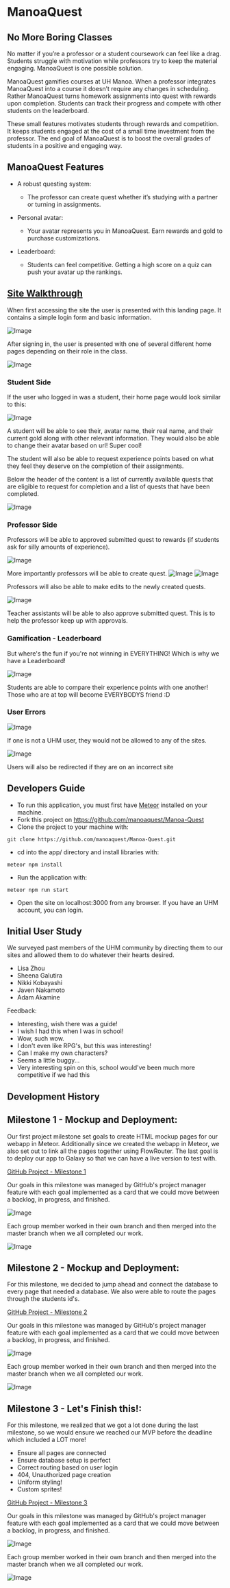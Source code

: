 # ManoaQuest

## No More Boring Classes

No matter if you’re a professor or a student coursework can feel like a drag. Students struggle with motivation while professors try to keep the material engaging. ManoaQuest is one possible solution.

ManoaQuest gamifies courses at UH Manoa. When a professor integrates ManoaQuest into a course it doesn’t require any changes in scheduling. Rather ManoaQuest turns homework assignments into quest with rewards upon completion. Students can track their progress and compete with other students on the leaderboard.

These small features motivates students through rewards and competition. It keeps students engaged at the cost of a small time investment from the professor. The end goal of ManoaQuest is to boost the overall grades of students in a positive and engaging way.

## ManoaQuest Features

* A robust questing system:
  * The professor can create quest whether it’s studying with a partner or turning in assignments.   

* Personal avatar:
  * Your avatar represents you in ManoaQuest. Earn rewards and gold to purchase customizations.

* Leaderboard:
  * Students can feel competitive. Getting a high score on a quiz can push your avatar up the rankings.

## [Site Walkthrough](http://manoaquest.meteorapp.com/)

When first accessing the site the user is presented with this landing page. It contains a simple login form and basic information.

![Image](/screenshots/landing-page.png)

After signing in, the user is presented with one of several different home pages depending on their role in the class.

![Image](/screenshots/cas.png)

### Student Side
If the user who logged in was a student, their home page would look similar to this:

![Image](/screenshots/student-home-page.png)

A student will be able to see their, avatar name, their real name, and their current gold along with other relevant information. They would also be able to change their avatar based on url! Super cool!

The student will also be able to request experience points based on what they feel they deserve on the completion of their assignments. 


Below the header of the content is a list of currently available quests that are eligible to request for completion and a list of quests that have been completed.

![Image](/screenshots/request-exp.png)

### Professor Side
Professors will be able to approved submitted quest to rewards (if students ask for silly amounts of experience). 

![Image](/screenshots/teacher-page.png)

More importantly professors will be able to create quest.
![Image](/screenshots/create-quest.png)
![Image](/screenshots/create-quest-1.png)

Professors will also be able to make edits to the newly created quests.

![Image](/screenshots/edit-quest.png)

Teacher assistants will be able to also approve submitted quest. This is to help the professor keep up with approvals.

### Gamification - Leaderboard

But where's the fun if you're not winning in EVERYTHING! Which is why we have a Leaderboard!

![Image](/screenshots/leaderboard.png)

Students are able to compare their experience points with one another! Those who are at top will become EVERYBODYS friend :D

### User Errors

![Image](/screenshots/unauthorized.png)

If one is not a UHM user, they would not be allowed to any of the sites.

![Image](/screenshots/error-404.png)

Users will also be redirected if they are on an incorrect site

## Developers Guide

* To run this application, you must first have [Meteor](https://www.meteor.com/) installed on your machine. 
* Fork this project on https://github.com/manoaquest/Manoa-Quest
* Clone the project to your machine with:
```
git clone https://github.com/manoaquest/Manoa-Quest.git
```
* cd into the app/ directory and install libraries with:
```
meteor npm install
```
* Run the application with:
```
meteor npm run start
```
* Open the site on localhost:3000 from any browser. If you have an UHM account, you can login. 

## Initial User Study
We surveyed past members of the UHM community by directing them to our sites and allowed them to do whatever their hearts desired.
- Lisa Zhou
- Sheena Galutira
- Nikki Kobayashi
- Javen Nakamoto
- Adam Akamine

Feedback:
- Interesting, wish there was a guide!
- I wish I had this when I was in school!
- Wow, such wow.
- I don't even like RPG's, but this was interesting!
- Can I make my own characters?
- Seems a little buggy...
- Very interesting spin on this, school would've been much more competitive if we had this

## Development History
## Milestone 1 - Mockup and Deployment: 
Our first project milestone set goals to create HTML mockup pages for our webapp in Meteor. Additionally since we created the webapp in Meteor, we also set out to link all the pages together using FlowRouter. The last goal is to deploy our app to Galaxy so that we can have a live version to test with.

[GitHub Project - Milestone 1](https://github.com/manoaquest/ManoaQuest/projects/1)

Our goals in this milestone was managed by GitHub's project manager feature with each goal implemented as a card that we could move between a backlog, in progress, and finished. 

![Image](/screenshots/m1screencap.PNG)

Each group member worked in their own branch and then merged into the master branch when we all completed our work.

![Image](/screenshots/m1network.PNG)

## Milestone 2 - Mockup and Deployment: 
For this milestone, we decided to jump ahead and connect the database to every page that needed a database. We also were able to route the pages through the students id's. 

[GitHub Project - Milestone 2](https://github.com/manoaquest/Manoa-Quest/projects/1)

Our goals in this milestone was managed by GitHub's project manager feature with each goal implemented as a card that we could move between a backlog, in progress, and finished. 

![Image](/screenshots/m2screencap.png)

Each group member worked in their own branch and then merged into the master branch when we all completed our work.

![Image](/screenshots/m2network.png)

## Milestone 3 - Let's Finish this!: 
For this milestone, we realized that we got a lot done during the last milestone, so we would ensure we reached our MVP before the deadline which included a LOT more!

- Ensure all pages are connected
- Ensure database setup is perfect
- Correct routing based on user login
- 404, Unauthorized page creation
- Uniform styling!
- Custom sprites!

[GitHub Project - Milestone 3](https://github.com/manoaquest/Manoa-Quest/projects/1)

Our goals in this milestone was managed by GitHub's project manager feature with each goal implemented as a card that we could move between a backlog, in progress, and finished. 

![Image](/screenshots/m3screencap.png)

Each group member worked in their own branch and then merged into the master branch when we all completed our work.

![Image](/screenshots/m3network.png)
